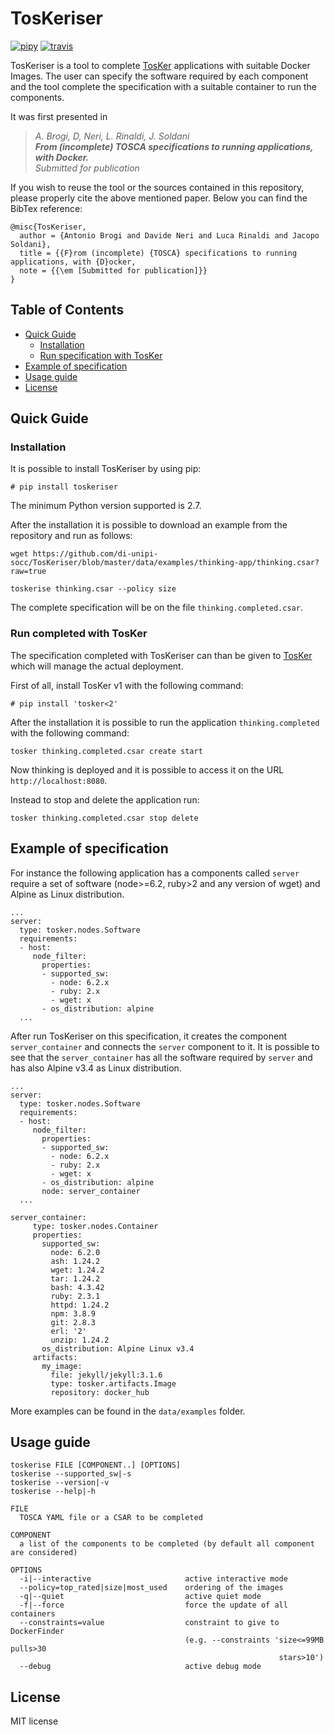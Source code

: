 # TosKeriser
[![pipy](https://img.shields.io/pypi/v/toskeriser.svg)](https://pypi.python.org/pypi/toskeriser)
[![travis](https://travis-ci.org/di-unipi-socc/TosKeriser.svg?branch=master)](https://travis-ci.org/di-unipi-socc/TosKeriser)

TosKeriser is a tool to complete [TosKer](https://github.com/di-unipi-socc/TosKer) applications with suitable Docker Images. The user can specify the software required by each component and the tool complete the specification with a suitable container to run the components.

It was first presented in
> _A. Brogi, D, Neri, L. Rinaldi, J. Soldani <br/>
> **From (incomplete) TOSCA specifications to running applications, with Docker.** <br/>
> Submitted for publication_

If you wish to reuse the tool or the sources contained in this repository, please properly cite the above mentioned paper. Below you can find the BibTex reference:
```
@misc{TosKeriser,
  author = {Antonio Brogi and Davide Neri and Luca Rinaldi and Jacopo Soldani},
  title = {{F}rom (incomplete) {TOSCA} specifications to running applications, with {D}ocker,
  note = {{\em [Submitted for publication]}}
}
```

## Table of Contents
- [Quick Guide](#quick-guide)
  * [Installation](#installation)
  * [Run specification with TosKer](#run-specification-with-tosker)
- [Example of specification](#example-of--specification)
- [Usage guide](#usage-guide)
- [License](#license)

## Quick Guide
### Installation
It is possible to install TosKeriser by using pip:
```
# pip install toskeriser
```
The minimum Python version supported is 2.7.

After the installation it is possible to download an example from the repository and run as follows:
```
wget https://github.com/di-unipi-socc/TosKeriser/blob/master/data/examples/thinking-app/thinking.csar?raw=true

toskerise thinking.csar --policy size
```
The complete specification will be on the file `thinking.completed.csar`.

### Run completed with TosKer
The specification completed with TosKeriser can than be given to [TosKer](https://github.com/di-unipi-socc/TosKer) which will manage the actual deployment.

First of all, install TosKer v1 with the following command:
```
# pip install 'tosker<2'
```

After the installation it is possible to run the application `thinking.completed` with the following command:
```
tosker thinking.completed.csar create start
```

Now thinking is deployed and it is possible to access it on the URL `http://localhost:8080`.

Instead to stop and delete the application run:
```
tosker thinking.completed.csar stop delete
```

## Example of specification
For instance the following application has a components called `server` require a set of software (node>=6.2, ruby>2 and any version of wget) and Alpine as Linux distribution.
```
...
server:
  type: tosker.nodes.Software
  requirements:
  - host:
     node_filter:
       properties:
       - supported_sw:
         - node: 6.2.x
         - ruby: 2.x
         - wget: x
       - os_distribution: alpine
  ...
```

After run TosKeriser on this specification, it creates the component `server_container` and connects the `server` component to it. It is possible to see that the `server_container` has all the software required by `server` and has also Alpine v3.4 as Linux distribution.

```
...
server:
  type: tosker.nodes.Software
  requirements:
  - host:
     node_filter:
       properties:
       - supported_sw:
         - node: 6.2.x
         - ruby: 2.x
         - wget: x
       - os_distribution: alpine
       node: server_container
  ...

server_container:
     type: tosker.nodes.Container
     properties:
       supported_sw:
         node: 6.2.0
         ash: 1.24.2
         wget: 1.24.2
         tar: 1.24.2
         bash: 4.3.42
         ruby: 2.3.1
         httpd: 1.24.2
         npm: 3.8.9
         git: 2.8.3
         erl: '2'
         unzip: 1.24.2
       os_distribution: Alpine Linux v3.4
     artifacts:
       my_image:
         file: jekyll/jekyll:3.1.6
         type: tosker.artifacts.Image
         repository: docker_hub
```

More examples can be found in the `data/examples` folder.

## Usage guide
```
toskerise FILE [COMPONENT..] [OPTIONS]
toskerise --supported_sw|-s
toskerise --version|-v
toskerise --help|-h

FILE
  TOSCA YAML file or a CSAR to be completed

COMPONENT
  a list of the components to be completed (by default all component are considered)

OPTIONS
  -i|--interactive                     active interactive mode
  --policy=top_rated|size|most_used    ordering of the images
  -q|--quiet                           active quiet mode
  -f|--force                           force the update of all containers
  --constraints=value                  constraint to give to DockerFinder
                                       (e.g. --constraints 'size<=99MB pulls>30
                                                            stars>10')
  --debug                              active debug mode
```

## License

MIT license
